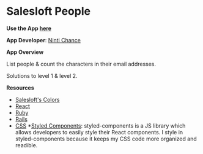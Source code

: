 # Salesloft People

**Use the App [here](https://saleslofty.herokuapp.com/)**

**App Developer**: 
[Ninti Chance](https://github.com/nintichance)

**App Overview**

List people & count the characters in their email addresses.

Solutions to level 1 & level 2.

**Resources**
* [Salesloft's Colors](https://salesloft.com/wp-content/uploads/2017/05/Colors.jpg)
* [React](https://reactjs.org/)
* [Ruby](http://guides.rubyonrails.org/index.html)
* [Rails](http://guides.rubyonrails.org/index.html)
* [CSS](https://www.w3schools.com/css/) 
*[Styled Components](https://www.styled-components.com/): styled-components is a JS library which allows developers to easily style their React components. I style in styled-components because it keeps my CSS code more organized and readible.
